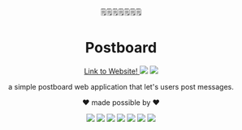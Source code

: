 <p align="center">
  🗒️🗒️🗒️🗒️🗒️🗒️🗒️
</p>
<h1 align="center">
   Postboard
</h1>
<div align="center">
  <a href="improved-spoon-ida@onrender.com"> Link to Website! </a>
  <img src="https://img.shields.io/github/last-commit/v-sec0/improved-spoon-ida"/>
  <img src="https://img.shields.io/github/issues-closed/v-sec0/improved-spoon-ida.svg"/>
</div>
<p align="center">
  a simple postboard web application that let's users post messages.
</p>
<p align="center">
  ❤️ made possible by ❤️
</p>
<div align="center">
  <img src="https://img.shields.io/badge/Google_Cloud-4285F4?style=for-the-badge&logo=google-cloud&logoColor=white"/>
  <img src="https://img.shields.io/badge/MongoDB-4EA94B?style=for-the-badge&logo=mongodb&logoColor=white"/>
  <img src="https://img.shields.io/badge/Bootstrap-563D7C?style=for-the-badge&logo=bootstrap&logoColor=white"/>
  <img src="https://img.shields.io/badge/Express%20js-000000?style=for-the-badge&logo=express&logoColor=white"/>
  <img src="https://img.shields.io/badge/jQuery-0769AD?style=for-the-badge&logo=jquery&logoColor=white"/>
  <img src="https://img.shields.io/badge/Node%20js-339933?style=for-the-badge&logo=nodedotjs&logoColor=white"/>
  <img src= "https://img.shields.io/badge/Render-46E3B7?style=for-the-badge&logo=render&logoColor=white"/>
</div>
